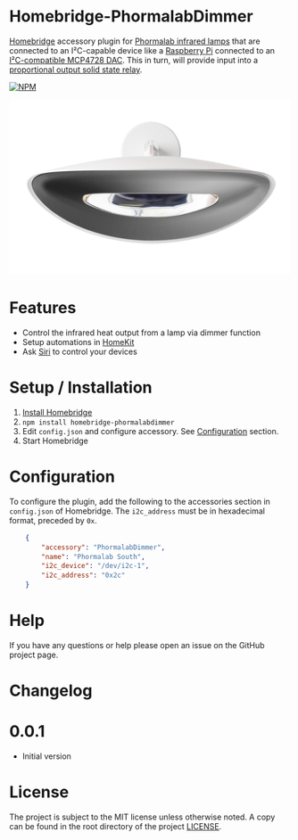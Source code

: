 [Install Homebridge]: https://github.com/nfarina/homebridge#installation
[Configuration]: #Configuration

# Homebridge-PhormalabDimmer

[Homebridge](https://homebridge.io) accessory plugin for [Phormalab infrared lamps](https://www.phormalab.it) that are connected to an I²C-capable device like a [Raspberry Pi](https://www.raspberrypi.org) connected to an [I²C-compatible MCP4728 DAC](https://www.tindie.com/products/chathura/aptinex-i2c-dac-module-0-10v-mcp4725/#specs). This in turn, will provide input into a [proportional output solid state relay](http://www.crydom.com/en/products/control-relays/pcv-series/10pcv2415/).

[![NPM](https://nodei.co/npm/homebridge-phormalabdimmer.png?compact=true)](https://npmjs.org/package/homebridge-phormalabdimmer)

[![Phormalab Hotdoor Infrared Heating Lamp](images/hotdoor.png)](https://www.phormalab.it)

# Features
* Control the infrared heat output from a lamp via dimmer function
* Setup automations in [HomeKit](https://www.apple.com/ios/home/)
* Ask [Siri](https://support.apple.com/siri) to control your devices

# Setup / Installation
1. [Install Homebridge]
2. `npm install homebridge-phormalabdimmer`
3. Edit `config.json` and configure accessory. See [Configuration](#configuration) section.
4. Start Homebridge

# Configuration

To configure the plugin, add the following to the accessories section in `config.json` of Homebridge. The `i2c_address` must be in hexadecimal format, preceded by `0x`.

```json
    {
        "accessory": "PhormalabDimmer",
        "name": "Phormalab South",
        "i2c_device": "/dev/i2c-1",
        "i2c_address": "0x2c"
    }
```

# Help
If you have any questions or help please open an issue on the GitHub project page.

# Changelog

# 0.0.1
 * Initial version

# License
The project is subject to the MIT license unless otherwise noted. A copy can be found in the root directory of the project [LICENSE](LICENSE).
